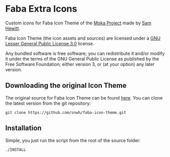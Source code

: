 # Faba Extra Icons

Custom icons for Faba Icon Theme of the [Moka Project](https://snwh.org/moka) made by [Sam Hewitt](http://snwh.org/).

Faba Icon Theme (the icon assets and sources) are licensed under a [GNU Lesser General Public License 3.0](https://www.gnu.org/licenses/lgpl-3.0.en.html) license.

Any bundled software is free software; you can redistribute it and/or modify it under the terms of the GNU General Public License as published by the Free Software Foundation; either version 3, or (at your option) any later version.

## Downloading the original Icon Theme

The original source for Faba Icon Theme can be found [here](https://github.com/snwh/faba-icon-theme). You can clone the latest version from the git repository:

	git clone https://github.com/snwh/faba-icon-theme.git

## Installation

Simple, you just run the script from the root of the source folder:
```bash
./INSTALL
```
